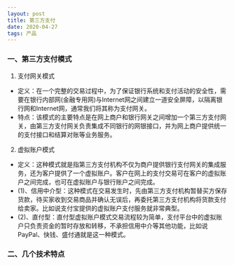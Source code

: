 ```yaml
---
layout: post
title: 第三方支付
date: 2020-04-27 
tags: 产品    
---
```



### 一、第三方支付模式



1. 支付网关模式

* 定义：在一个完整的交易过程中，为了保证银行系统和支付活动的安全性，需要在银行内部网(金融专用网)与Internet网之间建立一道安全屏障，以隔离银行网和Internet网，通常我们将其称为支付网关。
* 特点：该模式的主要特点是在网上商户和银行网关之间增加一个第三方支付网关，由第三方支付网关负责集成不同银行的网银接口，并为网上商户提供统一的支付接口和结算对账等业务服务。

2. 虚拟账户模式

* 定义：这种模式就是指第三方支付机构不仅为商户提供银行支付网关的集成服务，还为客户提供了一个虚拟账户。客户在网上的支付交易可在客户的虚拟账户之间完成，也可在虚拟账户与银行账户之间完成。
* (1)、信用中介型：这种模式在交易发生时，先由第三方支付机构暂替买方保存货款，待买家收到交易商品并确认无误后，再委托第三方支付机构将货款支付给卖家。比如说支付宝提供的虚拟账户支付服务就非常典型。
* (2)、直付型：直付型虚拟账户模式交易流程较为简单，支付平台中的虚拟账户只负责资金的暂时存放和转移，不承担信用中介等其他功能，比如说PayPal、快钱、盛付通就是这一种模式。



###  二、几个技术特点



     
